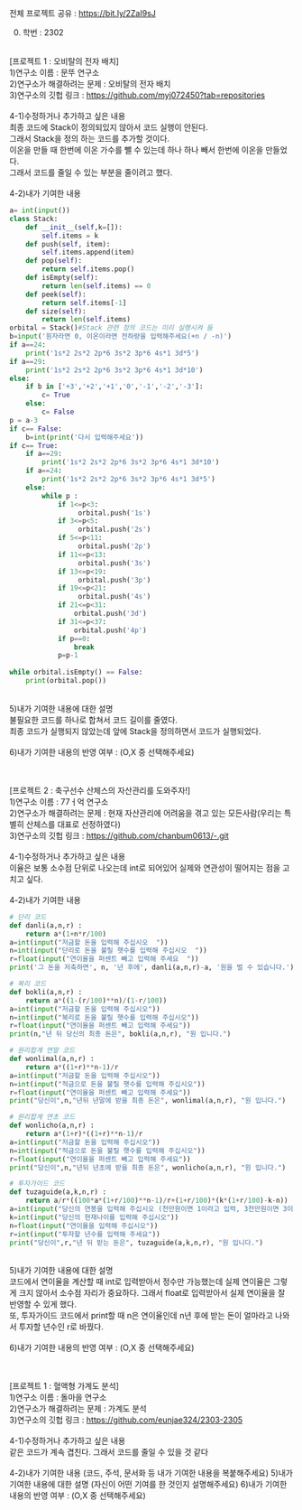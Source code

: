 전체 프로젝트 공유 : https://bit.ly/2ZaI9sJ

0. 학번 : 2302 <br><br>

[프로젝트 1 : 오비탈의 전자 배치] <br>
1)연구소 이름 : 문뚜 연구소 <br>
2)연구소가 해결하려는 문제 : 오비탈의 전자 배치 <br>
3)연구소의 깃헙 링크 : https://github.com/myj072450?tab=repositories <br> <br>
4-1)수정하거나 추가하고 싶은 내용 <br>
최종 코드에 Stack이 정의되있지 않아서 코드 실행이 안된다. <br>
그래서 Stack을 정의 하는 코드를 추가할 것이다. <br>
이온을 만들 때 한번에 이온 가수를 뺄 수 있는데 하나 하나 빼서 한번에 이온을 만들었다. <br>
그래서 코드를 줄일 수 있는 부분을 줄이려고 했다. <br> <br>
4-2)내가 기여한 내용 <br>
```python
a= int(input())
class Stack:
    def __init__(self,k=[]):
        self.items = k
    def push(self, item):
        self.items.append(item)
    def pop(self):
        return self.items.pop()
    def isEmpty(self):
        return len(self.items) == 0
    def peek(self):
        return self.items[-1]
    def size(self):
        return len(self.items)
orbital = Stack()#Stack 관련 정의 코드는 미리 실행시켜 둠
b=input('원자라면 0, 이온이라면 전하량을 입력해주세요(+n / -n)') 
if a==24:
    print('1s*2 2s*2 2p*6 3s*2 3p*6 4s*1 3d*5')
if a==29:
    print('1s*2 2s*2 2p*6 3s*2 3p*6 4s*1 3d*10')
else:
    if b in ['+3','+2','+1','0','-1','-2','-3']:
        c= True
    else:
        c= False
p = a-3
if c== False:
    b=int(print('다시 입력해주세요'))
if c== True:
    if a==29:
        print('1s*2 2s*2 2p*6 3s*2 3p*6 4s*1 3d*10')
    if a==24:
        print('1s*2 2s*2 2p*6 3s*2 3p*6 4s*1 3d*5')
    else:
        while p :
            if 1<=p<3:
                 orbital.push('1s')
            if 3<=p<5:
                 orbital.push('2s')
            if 5<=p<11:
                 orbital.push('2p')
            if 11<=p<13:
                 orbital.push('3s')
            if 13<=p<19:
                 orbital.push('3p')
            if 19<=p<21:
                 orbital.push('4s')
            if 21<=p<31:
                orbital.push('3d')
            if 31<=p<37:
                orbital.push('4p')
            if p==0:
                break
            p=p-1
            
while orbital.isEmpty() == False:
    print(orbital.pop())
``` 
 <br>
5)내가 기여한 내용에 대한 설명 <br>
불필요한 코드를 하나로 합쳐서 코드 길이를 줄였다. <br>
최종 코드가 실행되지 않았는데 앞에 Stack을 정의하면서 코드가 실행되었다. <br> <br>
6)내가 기여한 내용의 반영 여부 : (O,X 중 선택해주세요) <br> <br> <br>


[프로젝트 2 : 축구선수 산체스의 자산관리를 도와주자!] <br>
1)연구소 이름 : 77ㅓ억 연구소 <br>
2)연구소가 해결하려는 문제 : 현재 자산관리에 어려움을 겪고 있는 모든사람(우리는 특별히 산체스를 대표로 선정하였다) <br>
3)연구소의 깃헙 링크 : https://github.com/chanbum0613/-.git <br><br>
4-1)수정하거나 추가하고 싶은 내용 <br>
이율은 보통 소수점 단위로 나오는데 int로 되어있어 실제와 연관성이 떨어지는 점을 고치고 싶다. <br> <br>
4-2)내가 기여한 내용 <br>
```python
# 단리 코드
def danli(a,n,r) :
    return a*(1+n*r/100)
a=int(input("저금할 돈을 입력해 주십시오  "))
n=int(input("단리로 돈을 불릴 햇수를 입력해 주십시오  "))
r=float(input("연이율을 퍼센트 빼고 입력해 주세요  "))
print('그 돈을 저축하면', n, '년 후에', danli(a,n,r)-a, '원을 벌 수 있습니다.')

# 복리 코드
def bokli(a,n,r) :
    return a*((1-(r/100)**n)/(1-r/100))
a=int(input("저금할 돈을 입력해 주십시오"))
n=int(input("복리로 돈을 불릴 햇수를 입력해 주십시오"))
r=float(input("연이율을 퍼센트 빼고 입력해 주세요"))
print(n,"년 뒤 당신의 최종 돈은", bokli(a,n,r), "원 입니다.")

# 원리합계 연말 코드
def wonlimal(a,n,r) :
    return a*((1+r)**n-1)/r
a=int(input("저금할 돈을 입력해 주십시오"))
n=int(input("적금으로 돈을 불릴 햇수를 입력해 주십시오"))
r=float(input("연이율을 퍼센트 빼고 입력해 주세요"))
print("당신이",n,"년뒤 년말에 받을 최종 돈은", wonlimal(a,n,r), "원 입니다.")

# 원리합계 연초 코드
def wonlicho(a,n,r) :
	return a*(1+r)*((1+r)**n-1)/r
a=int(input("저금할 돈을 입력해 주십시오"))
n=int(input("적금으로 돈을 불릴 햇수를 입력해 주십시오"))
r=float(input("연이율을 퍼센트 빼고 입력해 주세요"))
print("당신이",n,"년뒤 년초에 받을 최종 돈은", wonlicho(a,n,r), "원 입니다.")

# 투자가이드 코드
def tuzaguide(a,k,n,r) :
    return a/r*((100*a*(1+r/100)**n-1)/r+(1+r/100)*(k*(1+r/100)-k-n))
a=int(input("당신의 연봉을 입력해 주십시오 (천만원이면 1이라고 입력, 3천만원이면 3이라고 입력)"))
k=int(input("당신의 현재나이를 입력해 주십시오"))
n=float(input("연이율을 입력해 주십시오"))
r=int(input("투자할 년수를 입력해 주세요"))
print("당신이",r,"년 뒤 받는 돈은", tuzaguide(a,k,n,r), "원 입니다.")
```  
 <br>
5)내가 기여한 내용에 대한 설명 <br>
코드에서 연이율을 계산할 때 int로 입력받아서 정수만 가능했는데 실제 연이율은 그렇게 크지 않아서 소수점 자리가 중요하다. 
그래서 float로 입력받아서 실제 연이율을 잘 반영할 수 있게 했다. <br>
또, 투자가이드 코드에서 print할 때 n은 연이율인데 n년 후에 받는 돈이 얼마라고 나와서 투자할 년수인 r로 바꿨다. <br> <br>
6)내가 기여한 내용의 반영 여부 : (O,X 중 선택해주세요) <br> <br> <br>

[프로젝트 1 : 혈액형 가계도 분석] <br>
1)연구소 이름 : 돌마을 연구소 <br>
2)연구소가 해결하려는 문제 : 가계도 분석 <br>
3)연구소의 깃헙 링크 : https://github.com/eunjae324/2303-2305 <br> <br>
4-1)수정하거나 추가하고 싶은 내용 <br>
같은 코드가 계속 겹친다. 그래서 코드를 줄일 수 있을 것 같다 <br> <br>
4-2)내가 기여한 내용
(코드, 주석, 문서화 등 내가 기여한 내용을 복붙해주세요)
5)내가 기여한 내용에 대한 설명
(자신이 어떤 기여를 한 것인지 설명해주세요)
6)내가 기여한 내용의 반영 여부 : (O,X 중 선택해주세요)
